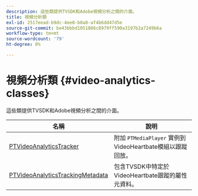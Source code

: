 ```yaml
---
description: 這些類提供TVSDK和Adobe視頻分析之間的介面。
title: 視頻分析類
exl-id: 2517eead-b9dc-4ee0-b0a8-af4b6dd47d5e
source-git-commit: be43bbbd1051886c8979ff590a3197b2a7249b6a
workflow-type: tm+mt
source-wordcount: '79'
ht-degree: 0%

---
```


# 視頻分析類 {#video-analytics-classes}

這些類提供TVSDK和Adobe視頻分析之間的介面。

| **名稱** | **說明** |
|---|---|
| [PTVideoAnalyticsTracker](https://help.adobe.com/en_US/primetime/api/psdk/vhl_tvsdk_ios/Classes/PTVideoAnalyticsTracker.html) | 附加 `PTMediaPlayer` 實例到VideoHeartbate模組以跟蹤回放。 |
| [PTVideoAnalyticsTrackingMetadata](https://help.adobe.com/en_US/primetime/api/psdk/vhl_tvsdk_ios/Classes/PTVideoAnalyticsTrackingMetadata.html) | 包含TVSDK中特定於VideoHeartbate跟蹤的屬性元資料。 |

